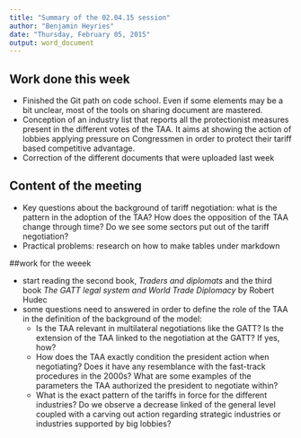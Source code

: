 ```yaml
---
title: "Summary of the 02.04.15 session"
author: "Benjamin Heyries"
date: "Thursday, February 05, 2015"
output: word_document
---
```


## Work done this week
  * Finished the Git path on code school. Even if some elements may be a bit unclear, most of the tools on sharing document are mastered. 
  * Conception of an industry list that reports all the protectionist measures present in the different votes of the TAA. It aims at showing the action of lobbies applying pressure on Congressmen in order to protect their tariff based competitive advantage.
  * Correction of the different documents that were uploaded last week

## Content of the meeting
  * Key questions about the background of tariff negotiation: what is the pattern in the adoption of the TAA? How does the opposition of the TAA change through time? Do we see some sectors put out of the tariff negotiation?
  * Practical problems: research on how to make tables under markdown

##work for the weeek
  * start reading the second book, _Traders and diplomats_ and the third book _The GATT legal system and World Trade Diplomacy_ by Robert Hudec
  * some questions need to answered in order to define the  role of the TAA in the definition of the background of the model:
      * Is the TAA relevant in multilateral negotiations like the GATT? Is the extension of the TAA linked to the negotiation at the GATT? If yes, how? 
      * How does the TAA exactly condition the president action when negotiating? Does it have any resemblance with the fast-track procedures in the 2000s? What are some examples of the parameters the TAA authorized the president to negotiate within?
      * What is the exact pattern of the tariffs in force for the different industries? Do we observe a decrease linked of the general level coupled with a carving out action regarding strategic industries or industries supported by big lobbies? 